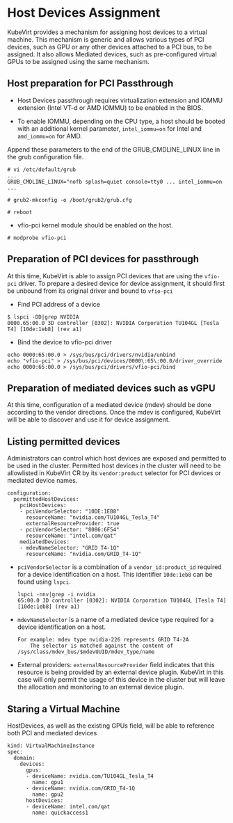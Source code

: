 # Host Devices Assignment

KubeVirt provides a mechanism for assigning host devices to a virtual machine.
This mechanism is generic and allows various types of PCI devices, such as GPU
or any other devices attached to a PCI bus, to be assigned. It also allows
Mediated devices, such as pre-configured virtual GPUs to be assigned using the
same mechanism.


## Host preparation for PCI Passthrough

 * Host Devices passthrough requires virtualization extension and IOMMU extension
(Intel VT-d or AMD IOMMU) to be enabled in the BIOS.

 * To enable IOMMU, depending on the CPU type, a host should be booted with an additional kernel parameter, `intel_iommu=on` for Intel and `amd_iommu=on`
for AMD.

Append these parameters to the end of the GRUB_CMDLINE_LINUX line in the grub
configuration file.

```
# vi /etc/default/grub
...
GRUB_CMDLINE_LINUX="nofb splash=quiet console=tty0 ... intel_iommu=on
...

# grub2-mkconfig -o /boot/grub2/grub.cfg

# reboot
```

 * vfio-pci kernel module should be enabled on the host.
```
# modprobe vfio-pci
```

## Preparation of PCI devices for passthrough

At this time, KubeVirt is able to assign PCI devices that are using the `vfio-pci` driver. To prepare a desired device for device assignment, it should first be unbound from its original driver and bound to `vfio-pci`

 * Find PCI address of a device

```
$ lspci -DD|grep NVIDIA
0000.65:00.0 3D controller [0302]: NVIDIA Corporation TU104GL [Tesla T4] [10de:1eb8] (rev a1)
```

 * Bind the device to vfio-pci driver
```
echo 0000:65:00.0 > /sys/bus/pci/drivers/nvidia/unbind
echo "vfio-pci" > /sys/bus/pci/devices/0000\:65\:00.0/driver_override
echo 0000:65:00.0 > /sys/bus/pci/drivers/vfio-pci/bind
```

## Preparation of mediated devices such as vGPU

At this time, configuration of a mediated device (mdev) should be done according to the vendor directions. Once the mdev is configured, KubeVirt will be able to discover and use it for device assignment.

## Listing permitted devices

Administrators can control which host devices are exposed and permitted to be used in the
cluster. Permitted host devices in the cluster will need to be allowlisted in KubeVirt CR by its `vendor:product` selector for PCI devices or mediated device names.

```
configuration:
  permittedHostDevices:
    pciHostDevices:
    - pciVendorSelector: "10DE:1EB8"
      resourceName: "nvidia.com/TU104GL_Tesla_T4"
      externalResourceProvider: true
    - pciVendorSelector: "8086:6F54"
      resourceName: "intel.com/qat"
    mediatedDevices:
    - mdevNameSelector: "GRID T4-1Q"
      resourceName: "nvidia.com/GRID_T4-1Q"
```

 * `pciVendorSelector` is a combination of a `vendor_id:product_id` required for a device identification on a host. This identifier `10de:1eb8` can be found using `lspci`.

	```
	lspci -nnv|grep -i nvidia
	65:00.0 3D controller [0302]: NVIDIA Corporation TU104GL [Tesla T4] [10de:1eb8] (rev a1)
	```

 * `mdevNameSelector` is a name of a mediated device type required for a device identification on a host.
	```
	For example: mdev type nvidia-226 represents GRID T4-2A
    	The selector is matched against the content of /sys/class/mdev_bus/$mdevUUID/mdev_type/name
	```

 * External providers:
`externalResourceProvider` field indicates that this resource is being provided by an external device plugin. KubeVirt in this case will only permit the usage of this device in the cluster but will leave the allocation and monitoring to an external device plugin.


## Staring a Virtual Machine

HostDevices, as well as the existing GPUs field, will be able to reference both
PCI and mediated devices

```
kind: VirtualMachineInstance
spec:
  domain:
    devices:
      gpus:
      - deviceName: nvidia.com/TU104GL_Tesla_T4
        name: gpu1
      - deviceName: nvidia.com/GRID_T4-1Q
        name: gpu2
      hostDevices:
      - deviceName: intel.com/qat
        name: quickaccess1
```
